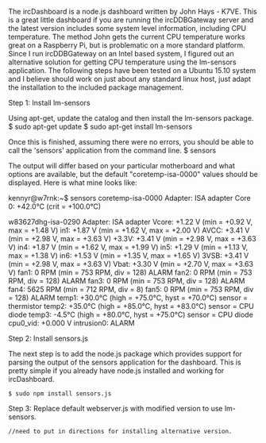 The ircDashboard is a node.js dashboard written by John Hays - K7VE. This is a great little dashboard if you are running the ircDDBGateway server and the latest version includes some system level information, including CPU temperature. The method John gets the current CPU temperature works great on a Raspberry Pi, but is problematic on a more standard platform. Since I run ircDDBGateway on an Intel based system, I figured out an alternative solution for getting CPU temperature using the lm-sensors application. The following steps have been tested on a Ubuntu 15.10 system and I believe should work on just about any standard linux host, just adapt the installation to the included package management.

Step 1: Install lm-sensors

Using apt-get, update the catalog and then install the lm-sensors package.
	$ sudo apt-get update
	$ sudo apt-get install lm-sensors
	
Once this is finished, assuming there were no errors, you should be able to call the 'sensors' application from the command line. 
	$ sensors
	
The output will differ based on your particular motherboard and what options are available, but the default "coretemp-isa-0000" values should be displayed. Here is what mine looks like:

kennyr@w7rnk:~$ sensors
coretemp-isa-0000
Adapter: ISA adapter
Core 0:       +42.0°C  (crit = +100.0°C)

w83627dhg-isa-0290
Adapter: ISA adapter
Vcore:        +1.22 V  (min =  +0.92 V, max =  +1.48 V)
in1:          +1.87 V  (min =  +1.62 V, max =  +2.00 V)
AVCC:         +3.41 V  (min =  +2.98 V, max =  +3.63 V)
+3.3V:        +3.41 V  (min =  +2.98 V, max =  +3.63 V)
in4:          +1.87 V  (min =  +1.62 V, max =  +1.99 V)
in5:          +1.29 V  (min =  +1.13 V, max =  +1.38 V)
in6:          +1.53 V  (min =  +1.35 V, max =  +1.65 V)
3VSB:         +3.41 V  (min =  +2.98 V, max =  +3.63 V)
Vbat:         +3.30 V  (min =  +2.70 V, max =  +3.63 V)
fan1:           0 RPM  (min =  753 RPM, div = 128)  ALARM
fan2:           0 RPM  (min =  753 RPM, div = 128)  ALARM
fan3:           0 RPM  (min =  753 RPM, div = 128)  ALARM
fan4:        5625 RPM  (min =  712 RPM, div = 8)
fan5:           0 RPM  (min =  753 RPM, div = 128)  ALARM
temp1:        +30.0°C  (high = +75.0°C, hyst = +70.0°C)  sensor = thermistor
temp2:        +35.0°C  (high = +85.0°C, hyst = +83.0°C)  sensor = CPU diode
temp3:         -4.5°C  (high = +80.0°C, hyst = +75.0°C)  sensor = CPU diode
cpu0_vid:    +0.000 V
intrusion0:  ALARM


Step 2: Install sensors.js

The next step is to add the node.js package which provides support for parsing the output of the sensors application for the dashboard. This is pretty simple if you already have node.js installed and working for ircDashboard.

	$ sudo npm install sensors.js
	
Step 3: Replace default webserver.js with modified version to use lm-sensors.

	//need to put in directions for installing alternative version.
	
